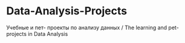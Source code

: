 # Data-Analysis-Projects
Учебные и пет- проекты по анализу данных / The learning and pet- projects in Data Analysis
